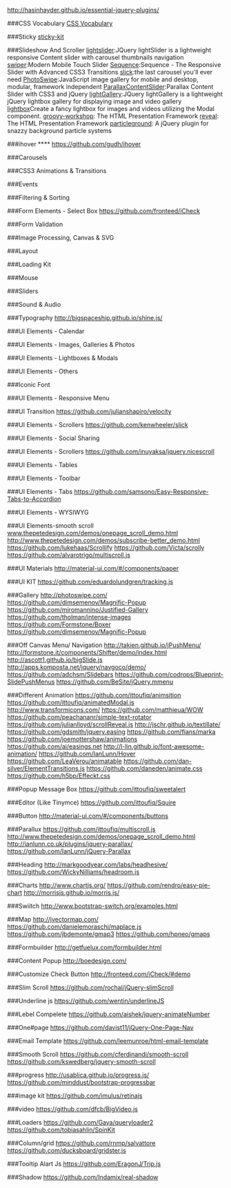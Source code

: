 http://hasinhayder.github.io/essential-jquery-plugins/

###CSS Vocabulary
[CSS Vocabulary](https://github.com/sakamies/vocabs)


###Sticky
[sticky-kit](https://github.com/leafo/sticky-kit)

###Slideshow And Scroller
[lightslider](http://sachinchoolur.github.io/lightslider/):JQuery lightSlider is a lightweight responsive Content slider with carousel thumbnails navigation
[swiper](http://www.idangero.us/swiper/demos/#.VQw-fY7_GUk):Modern Mobile Touch Slider
[Sequence](https://github.com/IanLunn/Sequence):Sequence - The Responsive Slider with Advanced CSS3 Transitions
[slick](https://github.com/ittoufiq/slick):the last carousel you'll ever need
[PhotoSwipe](https://github.com/ittoufiq/PhotoSwipe):JavaScript image gallery for mobile and desktop, modular, framework independent 
[ParallaxContentSlider](http://tympanus.net/Development/ParallaxContentSlider/):Parallax Content Slider with CSS3 and jQuery
[lightGallery](http://sachinchoolur.github.io/lightGallery/):JQuery lightGallery is a lightweight jQuery lightbox gallery for displaying image and video gallery
[lightbox](http://getuikit.com/docs/lightbox.html)Create a fancy lightbox for images and videos utilizing the Modal component.
[groovy-workshop](http://mosampaio.github.io/groovy-workshop/#/10): The HTML Presentation Framework
[reveal](https://github.com/hakimel/reveal.js): The HTML Presentation Framework
[particleground](https://github.com/jnicol/particleground): A jQuery plugin for snazzy background particle systems



###ihover ****
https://github.com/gudh/ihover


###Carousels


###CSS3 Animations & Transitions



###Events


###Filtering & Sorting


###Form Elements - Select Box
https://github.com/fronteed/iCheck


###Form Validation


###Image Processing, Canvas & SVG


###Layout


###Loading Kit


###Mouse


###Sliders


###Sound & Audio


###Typography
http://bigspaceship.github.io/shine.js/


###UI Elements - Calendar



###UI Elements - Images, Galleries & Photos



###UI Elements - Lightboxes & Modals



###UI Elements - Others



###Iconic Font



###UI Elements - Responsive Menu


###UI Transition 
https://github.com/julianshapiro/velocity


###UI Elements - Scrollers
https://github.com/kenwheeler/slick


###UI Elements - Social Sharing



###UI Elements - Scrollers
https://github.com/inuyaksa/jquery.nicescroll



###UI Elements - Tables




###UI Elements - Toolbar




###UI Elements - Tabs
https://github.com/samsono/Easy-Responsive-Tabs-to-Accordion




###UI Elements - WYSIWYG



###UI Elements-smooth scroll
www.thepetedesign.com/demos/onepage_scroll_demo.html
http://www.thepetedesign.com/demos/subscribe-better_demo.html
https://github.com/lukehaas/Scrollify
https://github.com/Victa/scrolly
https://github.com/alvarotrigo/multiscroll.js


###UI Materials
http://material-ui.com/#/components/paper


###UI KIT
https://github.com/eduardolundgren/tracking.js



###Gallery
http://photoswipe.com/
https://github.com/dimsemenov/Magnific-Popup
https://github.com/miromannino/Justified-Gallery
https://github.com/tholman/intense-images
https://github.com/Formstone/Boxer
https://github.com/dimsemenov/Magnific-Popup


###Off Canvas Menu/ Navigation
http://takien.github.io/jPushMenu/
http://formstone.it/components/Shifter/demo/index.html
http://ascott1.github.io/bigSlide.js
http://apps.komposta.net/jquery/navgoco/demo/
https://github.com/adchsm/Slidebars
https://github.com/codrops/Blueprint-SlidePushMenus
https://github.com/BeSite/jQuery.mmenu


###Different Animation
https://github.com/ittoufiq/animsition
https://github.com/ittoufiq/animatedModal.js
http://www.transformicons.com/
https://github.com/matthieua/WOW
https://github.com/peachananr/simple-text-rotator
https://github.com/julianlloyd/scrollReveal.js
http://jschr.github.io/textillate/
https://github.com/gdsmith/jquery.easing
https://github.com/fians/marka
https://github.com/joemottershaw/animations
https://github.com/ai/easings.net
http://l-lin.github.io/font-awesome-animation/
https://github.com/IanLunn/Hover
https://github.com/LeaVerou/animatable
https://github.com/dan-silver/ElementTransitions.js
https://github.com/daneden/animate.css
https://github.com/h5bp/Effeckt.css


###Popup Message Box
https://github.com/ittoufiq/sweetalert

###Editor (Like Tinymce)
https://github.com/ittoufiq/Squire

###Button
http://material-ui.com/#/components/buttons


###Parallux
https://github.com/ittoufiq/multiscroll.js
http://www.thepetedesign.com/demos/onepage_scroll_demo.html
http://ianlunn.co.uk/plugins/jquery-parallax/
https://github.com/IanLunn/jQuery-Parallax

###Heading
http://markgoodyear.com/labs/headhesive/
https://github.com/WickyNilliams/headroom.js

###Charts
http://www.chartjs.org/
https://github.com/rendro/easy-pie-chart
http://morrisjs.github.io/morris.js/

###Swiitch
http://www.bootstrap-switch.org/examples.html

###Map
http://jvectormap.com/
https://github.com/danielemoraschi/maplace.js
https://github.com/jbdemonte/gmap3
https://github.com/hpneo/gmaps

###Formbuilder
http://getfuelux.com/formbuilder.html

###Content Popup
http://boedesign.com/


###Customize Check Button
http://fronteed.com/iCheck/#demo

###Slim Scroll
https://github.com/rochal/jQuery-slimScroll

###Underline js
https://github.com/wentin/underlineJS

###Lebel Compelete
https://github.com/aishek/jquery-animateNumber


###One#page
https://github.com/davist11/jQuery-One-Page-Nav


###Email Template
https://github.com/leemunroe/html-email-template


###Smooth Scroll
https://github.com/cferdinandi/smooth-scroll
https://github.com/kswedberg/jquery-smooth-scroll

###progress
http://usablica.github.io/progress.js/
https://github.com/minddust/bootstrap-progressbar


###image kit
https://github.com/imulus/retinajs


###video
https://github.com/dfcb/BigVideo.js


###Loaders
https://github.com/Gaya/queryloader2
https://github.com/tobiasahlin/SpinKit

###Column/grid
https://github.com/rnmp/salvattore
https://github.com/ducksboard/gridster.js


###Tooltip Alart Js
https://github.com/EragonJ/Trip.js

###Shadow
https://github.com/Indamix/real-shadow
